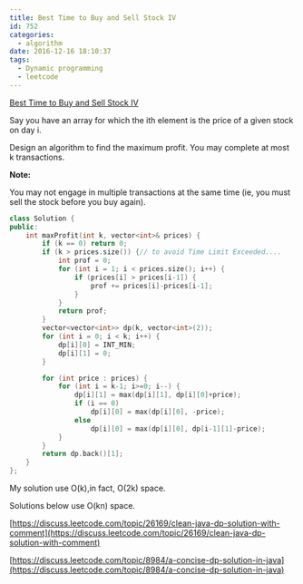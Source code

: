 ```yaml
---
title: Best Time to Buy and Sell Stock IV
id: 752
categories:
  - algorithm
date: 2016-12-16 18:10:37
tags:
  - Dynamic programming
  - leetcode
---
```


[Best Time to Buy and Sell Stock IV](https://leetcode.com/problems/best-time-to-buy-and-sell-stock-iv/)

Say you have an array for which the ith element is the price of a given stock on day i.

Design an algorithm to find the maximum profit. You may complete at most k transactions.

**Note:**

You may not engage in multiple transactions at the same time (ie, you must sell the stock before you buy again).


``` cpp
class Solution {
public:
    int maxProfit(int k, vector<int>& prices) {
        if (k == 0) return 0;
        if (k > prices.size()) {// to avoid Time Limit Exceeded....
            int prof = 0;
            for (int i = 1; i < prices.size(); i++) {
                if (prices[i] > prices[i-1]) {
                    prof += prices[i]-prices[i-1];
                }
            }
            return prof;
        }
        vector<vector<int>> dp(k, vector<int>(2));
        for (int i = 0; i < k; i++) {
            dp[i][0] = INT_MIN;
            dp[i][1] = 0;
        }

        for (int price : prices) {
            for (int i = k-1; i>=0; i--) {
                dp[i][1] = max(dp[i][1], dp[i][0]+price);
                if (i == 0)
                    dp[i][0] = max(dp[i][0], -price);
                else
                    dp[i][0] = max(dp[i][0], dp[i-1][1]-price);
            }
        }
        return dp.back()[1];
    }
};
```

My solution use O(k),in fact, O(2k) space.

Solutions below use O(kn) space.

[https://discuss.leetcode.com/topic/26169/clean-java-dp-solution-with-comment](https://discuss.leetcode.com/topic/26169/clean-java-dp-solution-with-comment)

[https://discuss.leetcode.com/topic/8984/a-concise-dp-solution-in-java](https://discuss.leetcode.com/topic/8984/a-concise-dp-solution-in-java)
